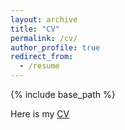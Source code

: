 ```yaml
---
layout: archive
title: "CV"
permalink: /cv/
author_profile: true
redirect_from:
  - /resume
---
```


{% include base_path %}

Here is my [CV](http://Victor0118.github.io/files/Resume_Feb25.pdf)
